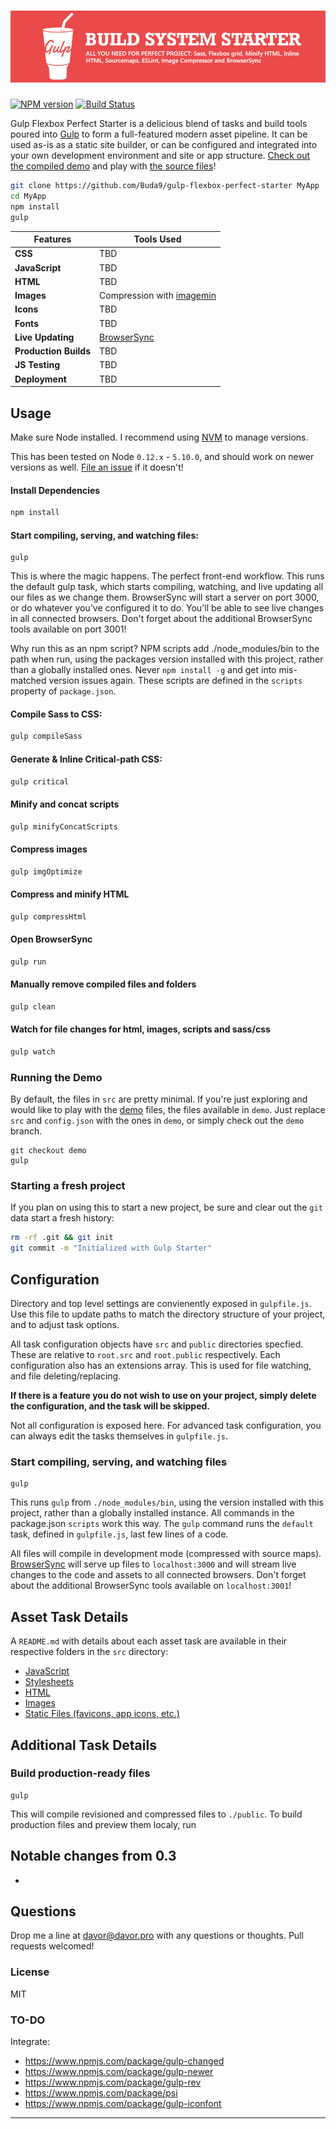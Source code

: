 # ![Gulp Starter](gulp-intro.jpg)

[![NPM version][npm-image]][npm-url] [![Build Status][travis-image]][travis-url]

Gulp Flexbox Perfect Starter is a delicious blend of tasks and build tools poured into [Gulp](http://gulpjs.com/) to form a full-featured modern asset pipeline. It can be used as-is as a static site builder, or can be configured and integrated into your own development environment and site or app structure. [Check out the compiled demo]() and play with [the source files](/src)!

```bash
git clone https://github.com/Buda9/gulp-flexbox-perfect-starter MyApp
cd MyApp
npm install
gulp
```

Features | Tools Used
------ | -----
**CSS** | TBD
**JavaScript** | TBD
**HTML** | TBD
**Images** | Compression with [imagemin](https://www.npmjs.com/package/gulp-imagemin)
**Icons** | TBD
**Fonts** | TBD
**Live Updating** | [BrowserSync](http://www.browsersync.io/)
**Production Builds** | TBD
**JS Testing** | TBD
**Deployment** | TBD

## Usage
Make sure Node installed. I recommend using [NVM](https://github.com/creationix/nvm) to manage versions. 

This has been tested on Node `0.12.x` - `5.10.0`, and should work on newer versions as well. [File an issue](https://github.com/Buda9/gulp-flexbox-perfect-starter/issues) if it doesn't!

#### Install Dependencies
```bash
npm install
```

#### Start compiling, serving, and watching files:
```
gulp
```

This is where the magic happens. The perfect front-end workflow. This runs the default gulp task, which starts compiling, watching, and live updating all our files as we change them. BrowserSync will start a server on port 3000, or do whatever you've configured it to do. You'll be able to see live changes in all connected browsers. Don't forget about the additional BrowserSync tools available on port 3001!

Why run this as an npm script? NPM scripts add ./node_modules/bin to the path when run, using the packages version installed with this project, rather than a globally installed ones. Never `npm install -g` and get into mis-matched version issues again. These scripts are defined in the `scripts` property of `package.json`.

#### Compile Sass to CSS:
```bash
gulp compileSass
```

#### Generate & Inline Critical-path CSS:
```bash
gulp critical
```

#### Minify and concat scripts
```bash
gulp minifyConcatScripts
```

#### Compress images
```bash
gulp imgOptimize
```

#### Compress and minify HTML
```bash
gulp compressHtml
```

#### Open BrowserSync
```bash
gulp run
```

#### Manually remove compiled files and folders
```bash
gulp clean
```

#### Watch for file changes for html, images, scripts and sass/css
```bash
gulp watch
```

### Running the Demo
By default, the files in `src` are pretty minimal. If you're just exploring and would like to play with the [demo]() files, the files available in `demo`. Just replace `src` and `config.json` with the ones in `demo`, or simply check out the `demo` branch.

```
git checkout demo
gulp
```

### Starting a fresh project
If you plan on using this to start a new project, be sure and clear out the `git` data start a fresh history:

```bash
rm -rf .git && git init
git commit -m "Initialized with Gulp Starter"
```

## Configuration
Directory and top level settings are convienently exposed in `gulpfile.js`. Use this file to update paths to match the directory structure of your project, and to adjust task options.

All task configuration objects have `src` and `public` directories specfied. These are relative to `root.src` and `root.public` respectively. Each configuration also has an extensions array. This is used for file watching, and file deleting/replacing.

**If there is a feature you do not wish to use on your project, simply delete the configuration, and the task will be skipped.**

Not all configuration is exposed here. For advanced task configuration, you can always edit the tasks themselves in `gulpfile.js`.

### Start compiling, serving, and watching files
```
gulp
```

This runs `gulp` from `./node_modules/bin`, using the version installed with this project, rather than a globally installed instance. All commands in the package.json `scripts` work this way. The `gulp` command runs the `default` task, defined in `gulpfile.js`, last few lines of a code.

All files will compile in development mode (compressed with source maps). [BrowserSync](http://www.browsersync.io/) will serve up files to `localhost:3000` and will stream live changes to the code and assets to all connected browsers. Don't forget about the additional BrowserSync tools available on `localhost:3001`!

## Asset Task Details
A `README.md` with details about each asset task are available in their respective folders in the `src` directory:

- [JavaScript](src/javascripts)
- [Stylesheets](src/sass)
- [HTML](src/)
- [Images](src/images)
- [Static Files (favicons, app icons, etc.)](src/static)

## Additional Task Details

### Build production-ready files
```
gulp
```

This will compile revisioned and compressed files to `./public`. To build production files and preview them localy, run

## Notable changes from 0.3
- 

## Questions

Drop me a line at [davor@davor.pro](mailto:davor@davor.pro) with any questions or thoughts. Pull requests welcomed!

### License

MIT

### TO-DO

Integrate: 

- https://www.npmjs.com/package/gulp-changed
- https://www.npmjs.com/package/gulp-newer
- https://www.npmjs.com/package/gulp-rev
- https://www.npmjs.com/package/psi
- https://www.npmjs.com/package/gulp-iconfont


***

[npm-url]: https://www.npmjs.com/package/gulp
[npm-image]: https://img.shields.io/npm/v/gulp.svg

[travis-url]: https://travis-ci.org/gulpjs/gulp
[travis-image]: https://img.shields.io/travis/gulpjs/gulp.svg
